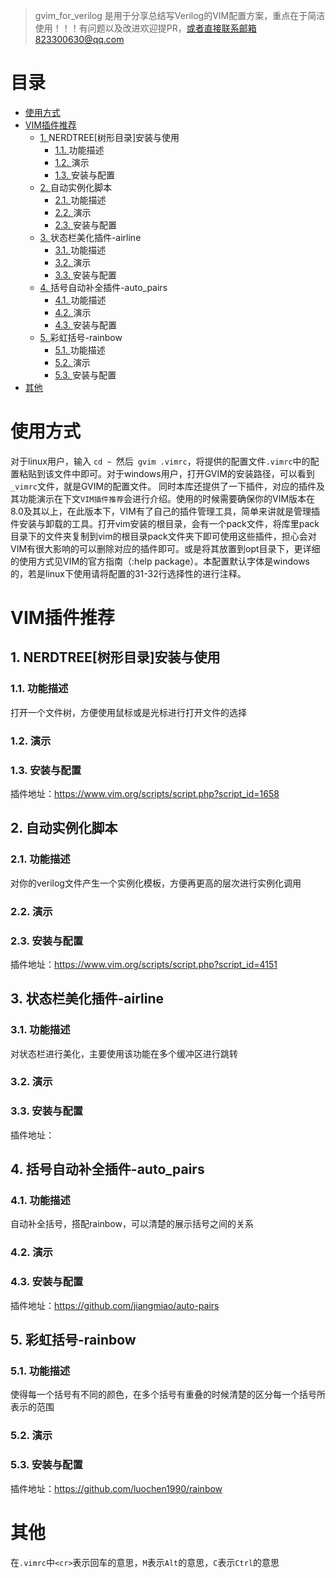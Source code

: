 > gvim_for_verilog 是用于分享总结写Verilog的VIM配置方案，重点在于简洁使用！！！有问题以及改进欢迎提PR，或者直接联系邮箱823300630@qq.com

# 目录<!-- omit in toc -->
- [使用方式](#使用方式)
- [VIM插件推荐](#vim插件推荐)
	- [1. <a name='NERDTREE'></a>NERDTREE[树形目录]安装与使用](#1-nerdtree树形目录安装与使用)
		- [1.1. <a name=''></a>功能描述](#11-功能描述)
		- [1.2. <a name='-1'></a>演示](#12-演示)
		- [1.3. <a name='-1'></a>安装与配置](#13-安装与配置)
	- [2. <a name='-1'></a>自动实例化脚本](#2-自动实例化脚本)
		- [2.1. <a name='-1'></a>功能描述](#21-功能描述)
		- [2.2. <a name='-1'></a>演示](#22-演示)
		- [2.3. <a name='-1'></a>安装与配置](#23-安装与配置)
	- [3. <a name='-airline'></a>状态栏美化插件-airline](#3-状态栏美化插件-airline)
		- [3.1. <a name='-1'></a>功能描述](#31-功能描述)
		- [3.2. <a name='-1'></a>演示](#32-演示)
		- [3.3. <a name='-1'></a>安装与配置](#33-安装与配置)
	- [4. <a name='-auto_pairs'></a>括号自动补全插件-auto_pairs](#4-括号自动补全插件-auto_pairs)
		- [4.1. <a name='-1'></a>功能描述](#41-功能描述)
		- [4.2. <a name='-1'></a>演示](#42-演示)
		- [4.3. <a name='-1'></a>安装与配置](#43-安装与配置)
	- [5. <a name='-rainbow'></a>彩虹括号-rainbow](#5-彩虹括号-rainbow)
		- [5.1. <a name='-1'></a>功能描述](#51-功能描述)
		- [5.2. <a name='-1'></a>演示](#52-演示)
		- [5.3. <a name='-1'></a>安装与配置](#53-安装与配置)
- [其他](#其他)
# 使用方式
对于linux用户，输入 `cd ~ `然后` gvim .vimrc`，将提供的配置文件`.vimrc`中的配置粘贴到该文件中即可。对于windows用户，打开GVIM的安装路径，可以看到`_vimrc`文件，就是GVIM的配置文件。
同时本库还提供了一下插件，对应的插件及其功能演示在下文`VIM插件推荐`会进行介绍。使用的时候需要确保你的VIM版本在8.0及其以上，在此版本下，VIM有了自己的插件管理工具，简单来讲就是管理插件安装与卸载的工具。打开vim安装的根目录，会有一个pack文件，将库里pack目录下的文件夹复制到vim的根目录pack文件夹下即可使用这些插件，担心会对VIM有很大影响的可以删除对应的插件即可。或是将其放置到opt目录下，更详细的使用方式见VIM的官方指南（:help package）。本配置默认字体是windows的，若是linux下使用请将配置的31-32行选择性的进行注释。
# VIM插件推荐
##  1. <a name='NERDTREE'></a>NERDTREE[树形目录]安装与使用
###  1.1. <a name=''></a>功能描述
打开一个文件树，方便使用鼠标或是光标进行打开文件的选择
###  1.2. <a name='-1'></a>演示

###  1.3. <a name='-1'></a>安装与配置
插件地址：https://www.vim.org/scripts/script.php?script_id=1658

##  2. <a name='-1'></a>自动实例化脚本
###  2.1. <a name='-1'></a>功能描述
对你的verilog文件产生一个实例化模板，方便再更高的层次进行实例化调用
###  2.2. <a name='-1'></a>演示

###  2.3. <a name='-1'></a>安装与配置
插件地址：https://www.vim.org/scripts/script.php?script_id=4151

##  3. <a name='-airline'></a>状态栏美化插件-airline
###  3.1. <a name='-1'></a>功能描述
对状态栏进行美化，主要使用该功能在多个缓冲区进行跳转
###  3.2. <a name='-1'></a>演示

###  3.3. <a name='-1'></a>安装与配置
插件地址：

##  4. <a name='-auto_pairs'></a>括号自动补全插件-auto_pairs
###  4.1. <a name='-1'></a>功能描述
自动补全括号，搭配rainbow，可以清楚的展示括号之间的关系
###  4.2. <a name='-1'></a>演示

###  4.3. <a name='-1'></a>安装与配置
插件地址：https://github.com/jiangmiao/auto-pairs
##  5. <a name='-rainbow'></a>彩虹括号-rainbow
###  5.1. <a name='-1'></a>功能描述
使得每一个括号有不同的颜色，在多个括号有重叠的时候清楚的区分每一个括号所表示的范围
###  5.2. <a name='-1'></a>演示

###  5.3. <a name='-1'></a>安装与配置
插件地址：https://github.com/luochen1990/rainbow

# 其他

在`.vimrc`中`<cr>`表示回车的意思，`M`表示`Alt`的意思，`C`表示`Ctrl`的意思
